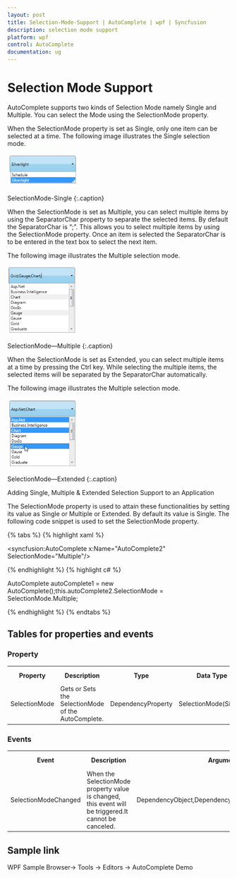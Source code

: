 ```yaml
---
layout: post
title: Selection-Mode-Support | AutoComplete | wpf | Syncfusion
description: selection mode support
platform: wpf
control: AutoComplete
documentation: ug
---
```


# Selection Mode Support

AutoComplete supports two kinds of Selection Mode namely Single and Multiple. You can select the Mode using the SelectionMode property. 

When the SelectionMode property is set as Single, only one item can be selected at a time. The following image illustrates the Single selection mode.

![](Selection-Mode-Support_images/Selection-Mode-Support_img1.png)

SelectionMode-Single
{:.caption}

When the SelectionMode is set as Multiple, you can select multiple items by using the SeparatorChar property to separate the selected items. By default the SeparatorChar is “;”. This allows you to select multiple items by using the SelectionMode property. Once an item is selected the SeparatorChar is to be entered in the text box to select the next item.

The following image illustrates the Multiple selection mode.

![](Selection-Mode-Support_images/Selection-Mode-Support_img2.png)

SelectionMode—Multiple
{:.caption}

When the SelectionMode is set as Extended, you can select multiple items at a time by pressing the Ctrl key. While selecting the multiple items, the selected items will be separated by the SeparatorChar automatically.

The following image illustrates the Multiple selection mode.

![](Selection-Mode-Support_images/Selection-Mode-Support_img3.png)

SelectionMode—Extended
{:.caption}

Adding Single, Multiple & Extended Selection Support to an Application 

The SelectionMode property is used to attain these functionalities by setting its value as Single or Multiple or Extended. By default its value is Single. The following code snippet is used to set the SelectionMode property. 

{% tabs %}
{% highlight xaml %}

<syncfusion:AutoComplete x:Name="AutoComplete2" SelectionMode="Multiple"/>

{% endhighlight %}
{% highlight c# %}

AutoComplete autoComplete1 = new AutoComplete();this.autoComplete2.SelectionMode = SelectionMode.Multiple;

{% endhighlight %}
{% endtabs %}

## Tables for properties and events

### Property

<table>
<tr>
<th>
Property </th><th>
Description </th><th>
Type </th><th>
Data Type </th><th>
Reference links </th></tr>
<tr>
<td>
SelectionMode</td><td>
Gets or Sets the SelectionMode of the AutoComplete.</td><td>
DependencyProperty</td><td>
SelectionMode(Single)</td><td>
</td></tr>
</table>

### Events

<table>
<tr>
<th>
Event </th><th>
Description </th><th>
Arguments </th><th>
Type </th><th>
Reference links </th></tr>
<tr>
<td>
SelectionModeChanged</td><td>
 When the SelectionMode property value is changed, this event will be triggered.It cannot be canceled.</td><td>
DependencyObject,DependencyPropertyChangedEventArgs</td><td>
DependencyPropertyChangedCallBack </td><td>
</td></tr>
</table>

## Sample link

WPF Sample Browser-> Tools -> Editors -> AutoComplete Demo
